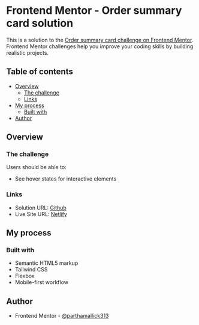 # Frontend Mentor - Order summary card solution

This is a solution to the [Order summary card challenge on Frontend Mentor](https://www.frontendmentor.io/challenges/order-summary-component-QlPmajDUj). Frontend Mentor challenges help you improve your coding skills by building realistic projects.

## Table of contents

- [Overview](#overview)
  - [The challenge](#the-challenge)
  - [Links](#links)
- [My process](#my-process)
  - [Built with](#built-with)
- [Author](#author)

## Overview

### The challenge

Users should be able to:

- See hover states for interactive elements

### Links

- Solution URL: [Github](https://github.com/parthamallick313/order-summary-component)
- Live Site URL: [Netlify](order-summary-fmio.netlify.app)

## My process

### Built with

- Semantic HTML5 markup
- Tailwind CSS
- Flexbox
- Mobile-first workflow

## Author

- Frontend Mentor - [@parthamallick313](https://www.frontendmentor.io/profile/parthamallick313)
